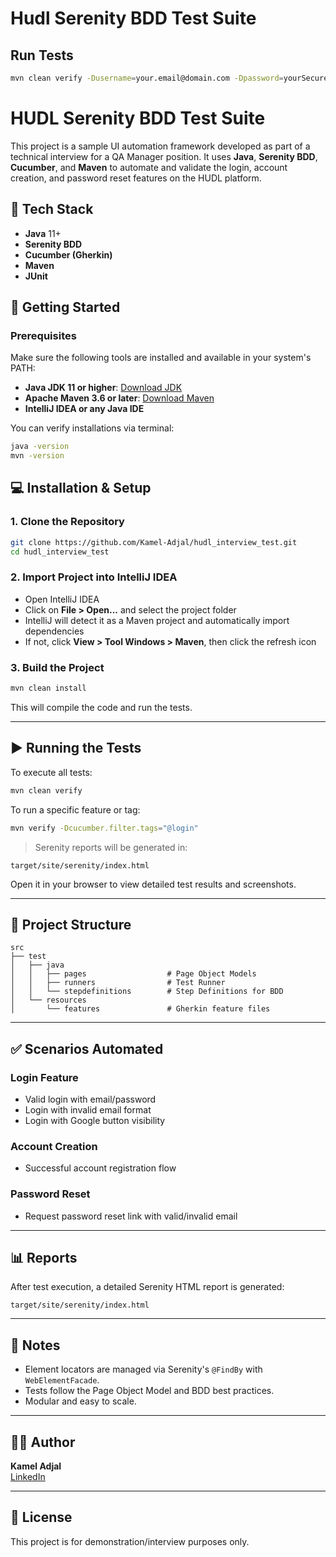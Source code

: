 # Hudl Serenity BDD Test Suite

## Run Tests

```bash
mvn clean verify -Dusername=your.email@domain.com -Dpassword=yourSecurePassword
```
# HUDL Serenity BDD Test Suite

This project is a sample UI automation framework developed as part of a technical interview for a QA Manager position. 
It uses **Java**, **Serenity BDD**, **Cucumber**, and **Maven** to automate and validate the login, account creation, 
and password reset features on the HUDL platform.

## 🔧 Tech Stack

- **Java** 11+
- **Serenity BDD**
- **Cucumber (Gherkin)**
- **Maven**
- **JUnit**

## 🚀 Getting Started

### Prerequisites
Make sure the following tools are installed and available in your system's PATH:

- **Java JDK 11 or higher**: [Download JDK](https://www.oracle.com/java/technologies/javase-jdk11-downloads.html)
- **Apache Maven 3.6 or later**: [Download Maven](https://maven.apache.org/download.cgi)
- **IntelliJ IDEA or any Java IDE**

You can verify installations via terminal:

```bash
java -version
mvn -version

```
## 💻 Installation & Setup

### 1. Clone the Repository
```bash
git clone https://github.com/Kamel-Adjal/hudl_interview_test.git
cd hudl_interview_test
```

### 2. Import Project into IntelliJ IDEA
- Open IntelliJ IDEA
- Click on **File > Open...** and select the project folder
- IntelliJ will detect it as a Maven project and automatically import dependencies
- If not, click **View > Tool Windows > Maven**, then click the refresh icon

### 3. Build the Project
```bash
mvn clean install
```
This will compile the code and run the tests.

---

## ▶️ Running the Tests

To execute all tests:
```bash
mvn clean verify
```
To run a specific feature or tag:
```bash
mvn verify -Dcucumber.filter.tags="@login"
```
> Serenity reports will be generated in:
```
target/site/serenity/index.html
```
Open it in your browser to view detailed test results and screenshots.

---

## 📁 Project Structure

```
src
├── test
│   ├── java
│   │   ├── pages                  # Page Object Models
│   │   ├── runners                # Test Runner
│   │   └── stepdefinitions        # Step Definitions for BDD
│   └── resources
│       └── features               # Gherkin feature files
```

---

## ✅ Scenarios Automated

### Login Feature
- Valid login with email/password
- Login with invalid email format
- Login with Google button visibility

### Account Creation
- Successful account registration flow

### Password Reset
- Request password reset link with valid/invalid email

---

## 📊 Reports

After test execution, a detailed Serenity HTML report is generated:
```
target/site/serenity/index.html
```

---

## 📌 Notes

- Element locators are managed via Serenity's `@FindBy` with `WebElementFacade`.
- Tests follow the Page Object Model and BDD best practices.
- Modular and easy to scale.

---

## 🧑‍💻 Author
**Kamel Adjal**  
[LinkedIn](https://www.linkedin.com/in/kameladjal/)

---

## 📄 License
This project is for demonstration/interview purposes only.

